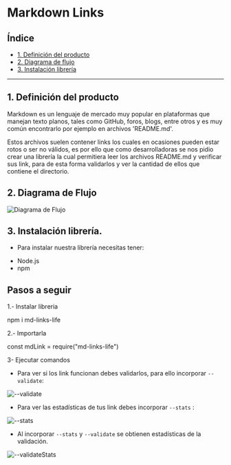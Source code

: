 # Markdown Links

## Índice

* [1. Definición del producto](#1-definicion-del-producto)
* [2. Diagrama de flujo](#2-diagrama-de-flujo)
* [3. Instalación librería](#2-instalacion-libreria)

***

## 1. Definición del producto 
 
Markdown es un lenguaje de mercado muy popular en plataformas que manejan texto planos, tales como GitHub, foros, blogs, entre otros y es muy común encontrarlo por ejemplo en archivos 'README.md'.

Estos archivos suelen contener links los cuales en ocasiones pueden estar rotos o ser no válidos, es por ello que como desarrolladoras se nos pidio crear una librería la cual permitiera leer los archivos README.md y verificar sus link, para de esta forma validarlos y ver la cantidad de ellos que contiene el directorio. 

## 2. Diagrama de Flujo 

![Diagrama de Flujo](http://imgfz.com/i/aFLSNtj.jpeg)

## 3. Instalación librería.

* Para instalar nuestra librería necesitas tener:

- Node.js
- npm

## Pasos a seguir

1.- Instalar libreria

npm i md-links-life

2.- Importarla 

const mdLink = require("md-links-life")

3- Ejecutar comandos 

* Para ver si los link funcionan debes validarlos, para ello incorporar `--validate`: 

![--validate](http://imgfz.com/i/fDdAuve.png)

* Para ver las estadísticas de tus link debes incorporar `--stats` : 

![--stats](http://imgfz.com/i/M1aTCiF.png)

* Al incorporar `--stats` y `--validate` se obtienen estadísticas de la validación.

![--validateStats](http://imgfz.com/i/MxdTvRy.png)



